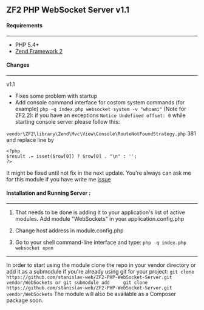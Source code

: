 ZF2 PHP WebSocket Server v1.1
--------------------------------------

#### Requirements
------------
* PHP 5.4+
* [Zend Framework 2](https://github.com/zendframework/zf2)

#### Changes
------------
v1.1
- Fixes some problem with startup
- Add console command interface for costom system commands (for example)
`
php -q index.php websocket system -v "whoami"
`
(Note for ZF2.2): if you have an exceptions `Notice Undefined offset: 0` while starting console server please follow this:

`vendor\ZF2\library\Zend\Mvc\View\Console\RouteNotFoundStrategy.php` 381 and replace line by 
```
<?php
$result .= isset($row[0]) ? $row[0] . "\n" : '';
?>
```
It might be fixed until not fix in the next update.
You're always can ask me for this module if you have write me [issue](https://github.com/zendframework/zf2https://github.com/stanislav-web/ZF2-PHP-WebSocket-Server/issues)

#### Installation and Running Server :
------------
1. That needs to be done is adding it to your application's list of active modules. Add module "WebSockets" in your application.config.php

2. Change host address in module.config.php

3. Go to your shell command-line interface and type: `php -q index.php websocket open`

--------------------------------------
In order to start using the module clone the repo in your vendor directory or add it as a submodule if you're already using git for your project:
    `
    git clone https://github.com/stanislav-web/ZF2-PHP-WebSocket-Server.git vendor/WebSockets
    or
    git submodule add     git clone https://github.com/stanislav-web/ZF2-PHP-WebSocket-Server.git vendor/WebSockets
    `
The module will also be available as a Composer package soon.


